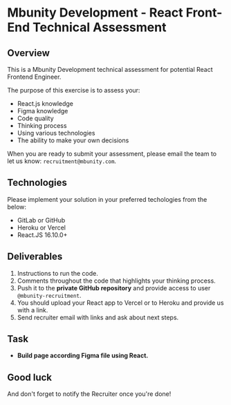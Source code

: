 # Mbunity Development - React Front-End Technical Assessment

## Overview

This is a Mbunity Development technical assessment for potential React Frontend Engineer.

The purpose of this exercise is to assess your:

- React.js knowledge
- Figma knowledge
- Code quality
- Thinking process
- Using various technologies
- The ability to make your own decisions

When you are ready to submit your assessment, please email the team to let us know: `recruitment@mbunity.com`.

## Technologies

Please implement your solution in your preferred techologies from the below:

- GitLab or GitHub
- Heroku or Vercel
- React.JS 16.10.0+

## Deliverables

1. Instructions to run the code.
2. Comments throughout the code that highlights your thinking process.
3. Push it to the **private GitHub repository** and provide access to user `@mbunity-recruitment`.
4. You should upload your React app to Vercel or to Heroku and provide us with a link.
5. Send recruiter email with links and ask about next steps.

## Task

- **Build page according Figma file using React.**

## Good luck

And don't forget to notify the Recruiter once you're done!
